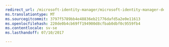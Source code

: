 ```yaml
---
redirect_url: /microsoft-identity-manager/microsoft-identity-manager-deploy
ms.translationtype: MT
ms.sourcegitcommit: 3797f5789bb4e48836eb21776dafd5a2e0e11613
ms.openlocfilehash: 220de0b4cb69ff194900d8cfbab0dbf0c9559fb4
ms.contentlocale: sv-se
ms.lasthandoff: 07/10/2017

---
```


